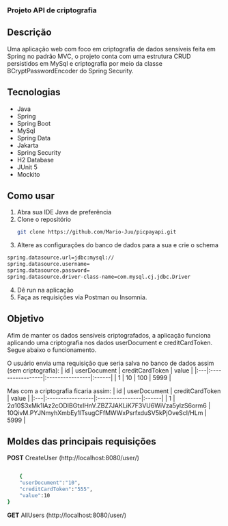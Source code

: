 ###  Projeto API de criptografia
## Descrição
Uma aplicação web com foco em criptografia de dados sensíveis feita em Spring no padrão MVC, o projeto conta com uma estrutura CRUD persistidos em MySql e criptografia por meio da classe BCryptPasswordEncoder do Spring Security. 

## Tecnologias
- Java
- Spring
- Spring Boot
- MySql
- Spring Data
- Jakarta
- Spring Security
- H2 Database
- JUnit 5
- Mockito

## Como usar
1. Abra sua IDE Java de preferência
2. Clone o repositório
   ```sh
   git clone https://github.com/Mario-Juu/picpayapi.git
   ```
3. Altere as configurações do banco de dados para a sua e crie o schema
```sh
spring.datasource.url=jdbc:mysql://
spring.datasource.username=
spring.datasource.password=
spring.datasource.driver-class-name=com.mysql.cj.jdbc.Driver
```
4. Dê run na aplicação
5. Faça as requisições via Postman ou Insomnia.

## Objetivo 
Afim de manter os dados sensíveis criptografados, a aplicação funciona aplicando uma criptografia nos dados userDocument e creditCardToken. Segue abaixo o funcionamento.

O usuário envia uma requisição que seria salva no banco de dados assim (sem criptografia):
| id | userDocument     | creditCardToken | value |
|:---|:-----------------|:----------------|:------|
| 1  | 10 | 100      | 5999  |

Mas com a criptografia ficaria assim:
| id | userDocument     | creditCardToken | value |
|:---|:-----------------|:----------------|:------|
| 1  | $2a$10$3xMk1lAz2cODIBGtxIHnV.ZBZ7JAKLiK7F3VU6WiVza5ylzS6orm6 | $10$QivM.PYJNmyhXmbEy1lTsugCFfMWWxPsrfxduSV5kPjOveScI/HLm        | 5999  |


## Moldes das principais requisições
**POST** CreateUser (http://localhost:8080/user/)
```sh

	{
	"userDocument":"10",
	"creditCardToken":"555",
	"value":10
}
```
**GET** AllUsers (http://localhost:8080/user/)



 
